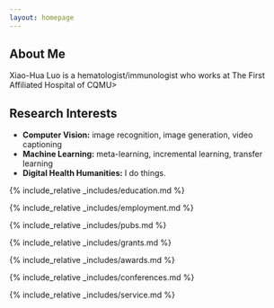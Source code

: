 ```yaml
---
layout: homepage
---
```


## About Me

Xiao-Hua Luo is a hematologist/immunologist who works at The First Affiliated Hospital of CQMU>

## Research Interests

- **Computer Vision:** image recognition, image generation, video captioning
- **Machine Learning:** meta-learning, incremental learning, transfer learning
- **Digital Health Humanities:** I do things.

{% include_relative _includes/education.md %}

{% include_relative _includes/employment.md %}

{% include_relative _includes/pubs.md %}

<!--{% include_relative _includes/art.md %}--> <!-- you can escape this line if you don't have any art examples -->

{% include_relative _includes/grants.md %}

{% include_relative _includes/awards.md %}

{% include_relative _includes/conferences.md %}

{% include_relative _includes/service.md %}
